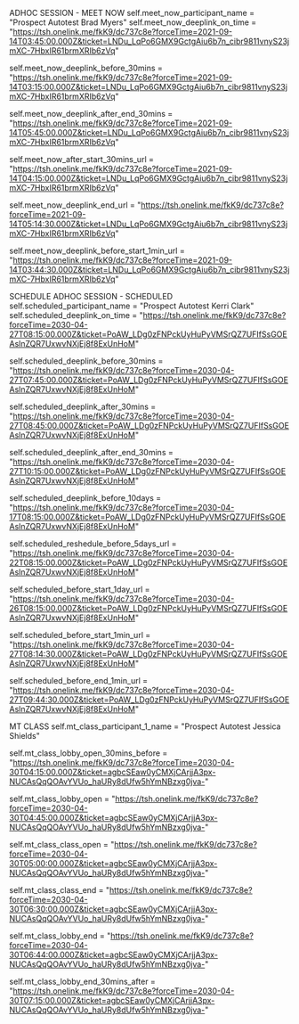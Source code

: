 ADHOC SESSION - MEET NOW
self.meet_now_participant_name = "Prospect Autotest Brad Myers"
self.meet_now_deeplink_on_time = "https://tsh.onelink.me/fkK9/dc737c8e?forceTime=2021-09-14T03:45:00.000Z&ticket=LNDu_LqPo6GMX9GctgAiu6b7n_cibr9811vnyS23jmXC-7HbxIR61brmXRIb6zVq"

self.meet_now_deeplink_before_30mins = "https://tsh.onelink.me/fkK9/dc737c8e?forceTime=2021-09-14T03:15:00.000Z&ticket=LNDu_LqPo6GMX9GctgAiu6b7n_cibr9811vnyS23jmXC-7HbxIR61brmXRIb6zVq"

self.meet_now_deeplink_after_end_30mins = "https://tsh.onelink.me/fkK9/dc737c8e?forceTime=2021-09-14T05:45:00.000Z&ticket=LNDu_LqPo6GMX9GctgAiu6b7n_cibr9811vnyS23jmXC-7HbxIR61brmXRIb6zVq"

self.meet_now_after_start_30mins_url = "https://tsh.onelink.me/fkK9/dc737c8e?forceTime=2021-09-14T04:15:00.000Z&ticket=LNDu_LqPo6GMX9GctgAiu6b7n_cibr9811vnyS23jmXC-7HbxIR61brmXRIb6zVq"

self.meet_now_deeplink_end_url = "https://tsh.onelink.me/fkK9/dc737c8e?forceTime=2021-09-14T05:14:30.000Z&ticket=LNDu_LqPo6GMX9GctgAiu6b7n_cibr9811vnyS23jmXC-7HbxIR61brmXRIb6zVq"

self.meet_now_deeplink_before_start_1min_url = "https://tsh.onelink.me/fkK9/dc737c8e?forceTime=2021-09-14T03:44:30.000Z&ticket=LNDu_LqPo6GMX9GctgAiu6b7n_cibr9811vnyS23jmXC-7HbxIR61brmXRIb6zVq"
                                              
SCHEDULE ADHOC SESSION - SCHEDULED
self.scheduled_participant_name = "Prospect Autotest Kerri Clark"
self.scheduled_deeplink_on_time = "https://tsh.onelink.me/fkK9/dc737c8e?forceTime=2030-04-27T08:15:00.000Z&ticket=PoAW_LDg0zFNPckUyHuPyVMSrQZ7UFIfSsGOEAslnZQR7UxwvNXjEj8f8ExUnHoM"

self.scheduled_deeplink_before_30mins = "https://tsh.onelink.me/fkK9/dc737c8e?forceTime=2030-04-27T07:45:00.000Z&ticket=PoAW_LDg0zFNPckUyHuPyVMSrQZ7UFIfSsGOEAslnZQR7UxwvNXjEj8f8ExUnHoM"

self.scheduled_deeplink_after_30mins = "https://tsh.onelink.me/fkK9/dc737c8e?forceTime=2030-04-27T08:45:00.000Z&ticket=PoAW_LDg0zFNPckUyHuPyVMSrQZ7UFIfSsGOEAslnZQR7UxwvNXjEj8f8ExUnHoM"

self.scheduled_deeplink_after_end_30mins = "https://tsh.onelink.me/fkK9/dc737c8e?forceTime=2030-04-27T10:15:00.000Z&ticket=PoAW_LDg0zFNPckUyHuPyVMSrQZ7UFIfSsGOEAslnZQR7UxwvNXjEj8f8ExUnHoM"

self.scheduled_deeplink_before_10days = "https://tsh.onelink.me/fkK9/dc737c8e?forceTime=2030-04-17T08:15:00.000Z&ticket=PoAW_LDg0zFNPckUyHuPyVMSrQZ7UFIfSsGOEAslnZQR7UxwvNXjEj8f8ExUnHoM"

self.scheduled_reshedule_before_5days_url = "https://tsh.onelink.me/fkK9/dc737c8e?forceTime=2030-04-22T08:15:00.000Z&ticket=PoAW_LDg0zFNPckUyHuPyVMSrQZ7UFIfSsGOEAslnZQR7UxwvNXjEj8f8ExUnHoM"

self.scheduled_before_start_1day_url = "https://tsh.onelink.me/fkK9/dc737c8e?forceTime=2030-04-26T08:15:00.000Z&ticket=PoAW_LDg0zFNPckUyHuPyVMSrQZ7UFIfSsGOEAslnZQR7UxwvNXjEj8f8ExUnHoM"

self.scheduled_before_start_1min_url = "https://tsh.onelink.me/fkK9/dc737c8e?forceTime=2030-04-27T08:14:30.000Z&ticket=PoAW_LDg0zFNPckUyHuPyVMSrQZ7UFIfSsGOEAslnZQR7UxwvNXjEj8f8ExUnHoM"

self.scheduled_before_end_1min_url = "https://tsh.onelink.me/fkK9/dc737c8e?forceTime=2030-04-27T09:44:30.000Z&ticket=PoAW_LDg0zFNPckUyHuPyVMSrQZ7UFIfSsGOEAslnZQR7UxwvNXjEj8f8ExUnHoM"

MT CLASS
self.mt_class_participant_1_name = "Prospect Autotest Jessica Shields"

self.mt_class_lobby_open_30mins_before = "https://tsh.onelink.me/fkK9/dc737c8e?forceTime=2030-04-30T04:15:00.000Z&ticket=agbcSEaw0yCMXjCArjjA3px-NUCAsQqQOAvYVUo_haURy8dUfw5hYmNBzxg0jva-"

self.mt_class_lobby_open = "https://tsh.onelink.me/fkK9/dc737c8e?forceTime=2030-04-30T04:45:00.000Z&ticket=agbcSEaw0yCMXjCArjjA3px-NUCAsQqQOAvYVUo_haURy8dUfw5hYmNBzxg0jva-"

self.mt_class_class_open = "https://tsh.onelink.me/fkK9/dc737c8e?forceTime=2030-04-30T05:00:00.000Z&ticket=agbcSEaw0yCMXjCArjjA3px-NUCAsQqQOAvYVUo_haURy8dUfw5hYmNBzxg0jva-"

self.mt_class_class_end = "https://tsh.onelink.me/fkK9/dc737c8e?forceTime=2030-04-30T06:30:00.000Z&ticket=agbcSEaw0yCMXjCArjjA3px-NUCAsQqQOAvYVUo_haURy8dUfw5hYmNBzxg0jva-"

self.mt_class_lobby_end = "https://tsh.onelink.me/fkK9/dc737c8e?forceTime=2030-04-30T06:44:00.000Z&ticket=agbcSEaw0yCMXjCArjjA3px-NUCAsQqQOAvYVUo_haURy8dUfw5hYmNBzxg0jva-"

self.mt_class_lobby_end_30mins_after = "https://tsh.onelink.me/fkK9/dc737c8e?forceTime=2030-04-30T07:15:00.000Z&ticket=agbcSEaw0yCMXjCArjjA3px-NUCAsQqQOAvYVUo_haURy8dUfw5hYmNBzxg0jva-"
